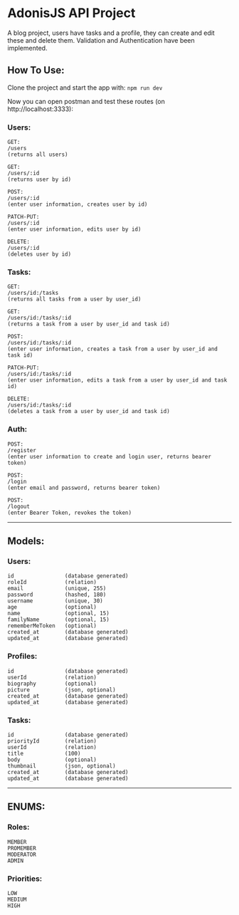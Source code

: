 # AdonisJS API Project

A blog project, users have tasks and a profile, they can create and edit these and delete them.
Validation and Authentication have been implemented.

## How To Use:

Clone the project and start the app with:
``` npm run dev ```

Now you can open postman and test these routes (on http://localhost:3333):

### Users:
```
GET:
/users
(returns all users)

GET:
/users/:id
(returns user by id)

POST:
/users/:id
(enter user information, creates user by id)

PATCH-PUT:
/users/:id
(enter user information, edits user by id)

DELETE:
/users/:id
(deletes user by id)
```
### Tasks:
```
GET:
/users/id:/tasks
(returns all tasks from a user by user_id)

GET:
/users/id:/tasks/:id
(returns a task from a user by user_id and task id)

POST:
/users/id:/tasks/:id
(enter user information, creates a task from a user by user_id and task id)

PATCH-PUT:
/users/id:/tasks/:id
(enter user information, edits a task from a user by user_id and task id)

DELETE:
/users/id:/tasks/:id
(deletes a task from a user by user_id and task id)
```
### Auth:
```
POST:
/register
(enter user information to create and login user, returns bearer token)

POST:
/login
(enter email and password, returns bearer token)

POST:
/logout
(enter Bearer Token, revokes the token)
```

<hr>

## Models:

### Users:
```
id                (database generated)
roleId            (relation)
email             (unique, 255)
password          (hashed, 180)
username          (unique, 30)
age               (optional)
name              (optional, 15)
familyName        (optional, 15)
rememberMeToken   (optional)
created_at        (database generated)
updated_at        (database generated)
```

### Profiles:
```
id                (database generated)
userId            (relation)
biography         (optional)
picture           (json, optional)
created_at        (database generated)
updated_at        (database generated)
```

### Tasks:
```
id                (database generated)
priorityId        (relation)
userId            (relation)
title             (100)
body              (optional)
thumbnail         (json, optional)
created_at        (database generated)
updated_at        (database generated)
```

<hr>

## ENUMS:

### Roles:
```
MEMBER
PROMEMBER
MODERATOR
ADMIN
```
### Priorities:
```
LOW
MEDIUM
HIGH
```
